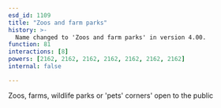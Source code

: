 ```yaml
---
esd_id: 1109
title: "Zoos and farm parks"
history: >-
  Name changed to 'Zoos and farm parks' in version 4.00.
function: 81
interactions: [8]
powers: [2162, 2162, 2162, 2162, 2162, 2162, 2162]
internal: false

---
```


Zoos, farms, wildlife parks or 'pets' corners' open to the public

